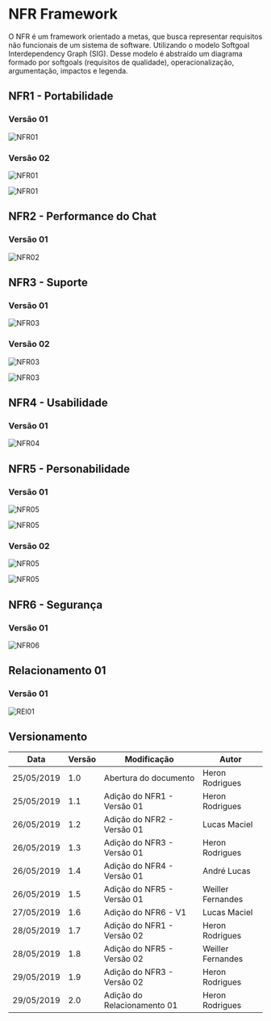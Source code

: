 # NFR Framework

O NFR é um framework orientado a metas, que busca representar requisitos não funcionais de um sistema de software. Utilizando o modelo Softgoal Interdependency Graph (SIG). Desse modelo é abstraído um diagrama formado por softgoals (requisitos de qualidade), operacionalização, argumentação, impactos e legenda.

## NFR1 - Portabilidade

### Versão 01

![NFR01](../img/Modelagem/nfr_portabilidade_v1.jpg)

### Versão 02

![NFR01](../img/Modelagem/nfr_portabilidade_limpov2.jpg)

![NFR01](../img/Modelagem/nfr_portabilidade_analise_v2.jpg)

## NFR2 - Performance do Chat

### Versão 01

![NFR02](../img/Modelagem/nfr_performance_chat_v1.png)

## NFR3 - Suporte

### Versão 01

![NFR03](../img/Modelagem/nfr_suporte_v1.jpg)

### Versão 02

![NFR03](../img/Modelagem/nfr_suporte_limpo_v2.jpg)

![NFR03](../img/Modelagem/nfr_suporte_analise_v2.jpg)

## NFR4 - Usabilidade

### Versão 01

![NFR04](../img/Modelagem/nfr_usabilidade_v1.png)

## NFR5 - Personabilidade

### Versão 01

![NFR05](../img/Modelagem/nfr_personabilidade_limpo_v1.png)

![NFR05](../img/Modelagem/nfr_personabilidade_analise_v1.png)

### Versão 02

![NFR05](../img/Modelagem/nfr_personabilidade_limpo_v2.png)

![NFR05](../img/Modelagem/nfr_personabilidade_analise_v2.png)

## NFR6 - Segurança

### Versão 01

![NFR06](../img/Modelagem/nfr_seguranca_v1.png)

## Relacionamento 01

  ### Versão 01

![REl01](../img/Modelagem/nfr_rel01_v1.jpg)

## Versionamento

| Data | Versão | Modificação | Autor |
|  --- | ------ | ----------- | ----- |
| 25/05/2019 | 1.0 | Abertura do documento | Heron Rodrigues |
| 25/05/2019 | 1.1 | Adição do NFR1 - Versão 01 | Heron Rodrigues |
| 26/05/2019 | 1.2 | Adição do NFR2 - Versão 01 | Lucas Maciel |
| 26/05/2019 | 1.3 | Adição do NFR3 - Versão 01 | Heron Rodrigues |
| 26/05/2019 | 1.4 | Adição do NFR4 - Versão 01 | André Lucas |
| 26/05/2019 | 1.5 | Adição do NFR5 - Versão 01 | Weiller Fernandes |
| 27/05/2019 | 1.6 | Adição do NFR6 - V1        | Lucas Maciel |
| 28/05/2019 | 1.7 | Adição do NFR1 - Versão 02 | Heron Rodrigues |
| 28/05/2019 | 1.8 | Adição do NFR5 - Versão 02 | Weiller Fernandes |
| 29/05/2019 | 1.9 | Adição do NFR3 - Versão 02 | Heron Rodrigues |
| 29/05/2019 | 2.0 | Adição do Relacionamento 01 | Heron Rodrigues |
